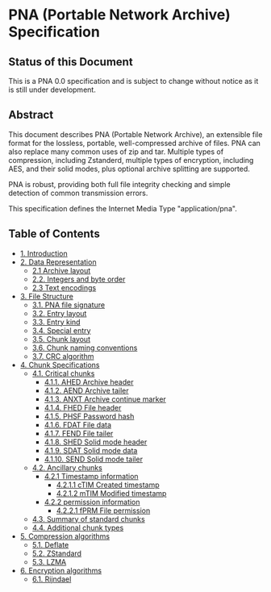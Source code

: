# PNA (Portable Network Archive) Specification

## Status of this Document

This is a PNA 0.0 specification and is subject to change without notice as it is still under development.

## Abstract

This document describes PNA (Portable Network Archive), an extensible file format for the lossless, portable, well-compressed archive of files. PNA can also replace many common uses of zip and tar. Multiple types of compression, including Zstanderd, multiple types of encryption, including AES, and their solid modes, plus optional archive splitting are supported.

PNA is robust, providing both full file integrity checking and simple detection of common transmission errors.

This specification defines the Internet Media Type "application/pna".

## Table of Contents

- [1. Introduction](./introduction/index.md)
- [2. Data Representation](./data_representation/index.md#2-data-representation)
  - [2.1 Archive layout](./data_representation/index.md#21-archive-layout)
  - [2.2. Integers and byte order](./data_representation/index.md#22-integers-and-byte-order)
  - [2.3 Text encodings](./data_representation/index.md#23-text-encodings)
- [3. File Structure](./file_structure/index.md#3-file-structure)
  - [3.1. PNA file signature](./file_structure/index.md#31-pna-file-signature)
  - [3.2. Entry layout](./file_structure/index.md#32-entry-layout)
  - [3.3. Entry kind](./file_structure/index.md#33-entry-kind)
  - [3.4. Special entry](./file_structure/index.md#34-special-entry)
  - [3.5. Chunk layout](./file_structure/index.md#35-chunk-layout)
  - [3.6. Chunk naming conventions](./file_structure/index.md#36-chunk-naming-conventions)
  - [3.7. CRC algorithm](./file_structure/index.md#37-crc-algorithm)
- [4. Chunk Specifications](./chunk_specifications/index.md)
  - [4.1. Critical chunks](./chunk_specifications/index.md#41-critical-chunks)
    - [4.1.1. AHED Archive header](./chunk_specifications/index.md#411-ahed-archive-header)
    - [4.1.2. AEND Archive tailer](./chunk_specifications/index.md#412-aend-archive-tailer)
    - [4.1.3. ANXT Archive continue marker](./chunk_specifications/index.md#413-anxt-archive-continue-marker)
    - [4.1.4. FHED File header](./chunk_specifications/index.md#414-fhed-file-header)
    - [4.1.5. PHSF Password hash](./chunk_specifications/index.md#415-phsf-password-hash)
    - [4.1.6. FDAT File data](./chunk_specifications/index.md#416-fdat-file-data)
    - [4.1.7. FEND File tailer](./chunk_specifications/index.md#417-fend-file-tailer)
    - [4.1.8. SHED Solid mode header](./chunk_specifications/index.md#418-shed-solid-mode-header)
    - [4.1.9. SDAT Solid mode data](./chunk_specifications/index.md#419-sdat-solid-mode-data)
    - [4.1.10. SEND Solid mode tailer](./chunk_specifications/index.md#4110-send-solid-mode-tailer)
  - [4.2. Ancillary chunks](./chunk_specifications/index.md#42-ancillary-chunks)
    - [4.2.1 Timestamp information](./chunk_specifications/index.md#421-timestamp-information)
      - [4.2.1.1 cTIM Created timestamp](./chunk_specifications/index.md#4211-ctim-created-timestamp)
      - [4.2.1.2 mTIM Modified timestamp](./chunk_specifications/index.md#4212-mtim-modified-timestamp)
    - [4.2.2 permission information](./chunk_specifications/index.md#422-permission-information)
      - [4.2.2.1 fPRM File permission](./chunk_specifications/index.md#4221-fprm-file-permission)
  - [4.3. Summary of standard chunks](./chunk_specifications/index.md#43-summary-of-standard-chunks)
  - [4.4. Additional chunk types](./chunk_specifications/index.md#44-additional-chunk-types)
- [5. Compression algorithms](./compression_algorithms/index.md)
  - [5.1. Deflate](./compression_algorithms/index.md#51-deflate)
  - [5.2. ZStandard](./compression_algorithms/index.md#52-zstandard)
  - [5.3. LZMA](./compression_algorithms/index.md#53-lzma)
- [6. Encryption algorithms](./encryption_algorithms/index.md)
  - [6.1. Rijndael](./encryption_algorithms/index.md#61-rijndael)
